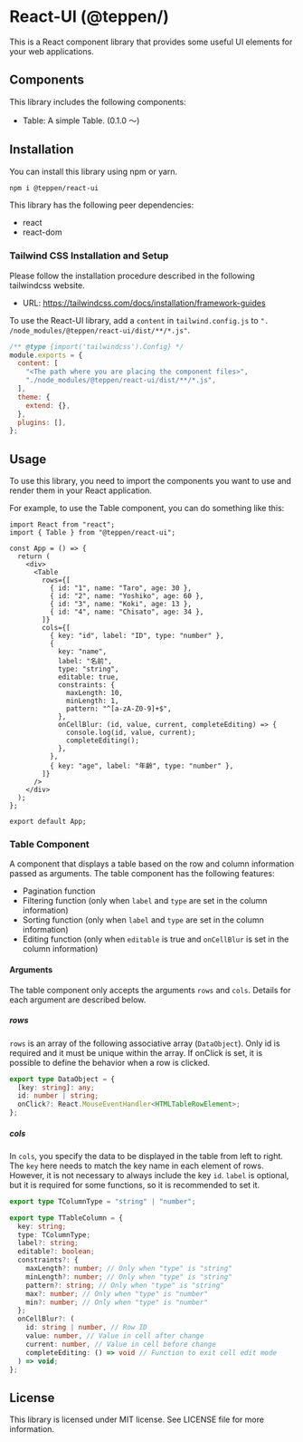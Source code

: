 # React-UI (@teppen/)

This is a React component library that provides some useful UI elements for your web applications.

## Components

This library includes the following components:

- Table: A simple Table. (0.1.0 ～)

## Installation

You can install this library using npm or yarn.

```bash
npm i @teppen/react-ui
```

This library has the following peer dependencies:

- react
- react-dom

### Tailwind CSS Installation and Setup

Please follow the installation procedure described in the following tailwindcss website.

- URL: https://tailwindcss.com/docs/installation/framework-guides

To use the React-UI library, add a `content` in `tailwind.config.js` to `". /node_modules/@teppen/react-ui/dist/**/*.js"`.

```js
/** @type {import('tailwindcss').Config} */
module.exports = {
  content: [
    "<The path where you are placing the component files>",
    "./node_modules/@teppen/react-ui/dist/**/*.js",
  ],
  theme: {
    extend: {},
  },
  plugins: [],
};
```

## Usage

To use this library, you need to import the components you want to use and render them in your React application.

For example, to use the Table component, you can do something like this:

```tsx
import React from "react";
import { Table } from "@teppen/react-ui";

const App = () => {
  return (
    <div>
      <Table
        rows={[
          { id: "1", name: "Taro", age: 30 },
          { id: "2", name: "Yoshiko", age: 60 },
          { id: "3", name: "Koki", age: 13 },
          { id: "4", name: "Chisato", age: 34 },
        ]}
        cols={[
          { key: "id", label: "ID", type: "number" },
          {
            key: "name",
            label: "名前",
            type: "string",
            editable: true,
            constraints: {
              maxLength: 10,
              minLength: 1,
              pattern: "^[a-zA-Z0-9]+$",
            },
            onCellBlur: (id, value, current, completeEditing) => {
              console.log(id, value, current);
              completeEditing();
            },
          },
          { key: "age", label: "年齢", type: "number" },
        ]}
      />
    </div>
  );
};

export default App;
```

### Table Component

A component that displays a table based on the row and column information passed as arguments. The table component has the following features:

- Pagination function
- Filtering function (only when `label` and `type` are set in the column information)
- Sorting function (only when `label` and `type` are set in the column information)
- Editing function (only when `editable` is true and `onCellBlur` is set in the column information)

#### Arguments

The table component only accepts the arguments `rows` and `cols`. Details for each argument are described below.

##### rows

`rows` is an array of the following associative array (`DataObject`). Only id is required and it must be unique within the array. If onClick is set, it is possible to define the behavior when a row is clicked.

```ts
export type DataObject = {
  [key: string]: any;
  id: number | string;
  onClick?: React.MouseEventHandler<HTMLTableRowElement>;
};
```

##### cols

In `cols`, you specify the data to be displayed in the table from left to right. The `key` here needs to match the key name in each element of rows. However, it is not necessary to always include the key `id`. `label` is optional, but it is required for some functions, so it is recommended to set it.

```ts
export type TColumnType = "string" | "number";

export type TTableColumn = {
  key: string;
  type: TColumnType;
  label?: string;
  editable?: boolean;
  constraints?: {
    maxLength?: number; // Only when "type" is "string"
    minLength?: number; // Only when "type" is "string"
    pattern?: string; // Only when "type" is "string"
    max?: number; // Only when "type" is "number"
    min?: number; // Only when "type" is "number"
  };
  onCellBlur?: (
    id: string | number, // Row ID
    value: number, // Value in cell after change
    current: number, // Value in cell before change
    completeEditing: () => void // Function to exit cell edit mode
  ) => void;
};
```

## License

This library is licensed under MIT license. See LICENSE file for more information.
